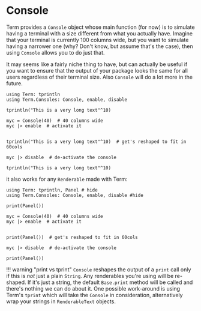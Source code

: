 # Console
Term provides a `Console` object whose main function (for now) is to simulate having a terminal with a size different from what you actually have. Imagine that your terminal is currently 100 columns wide, but you want to simulate having a narrower one (why? Don't know, but assume that's the case), then using `Console` allows you to do just that. 

It may seems like a fairly niche thing to have, but can actually be useful if you want to ensure that the output of your package looks the same for all users regardless of their terminal size. Also `Console` will do a lot more in the future.

```@example
using Term: tprintln
using Term.Consoles: Console, enable, disable

tprintln("This is a very long text"^10)

myc = Console(40)  # 40 columns wide
myc |> enable  # activate it


tprintln("This is a very long text"^10)  # get's reshaped to fit in 60cols

myc |> disable  # de-activate the console

tprintln("This is a very long text"^10)

```

it also works for any `Renderable` made with Term:

```@example
using Term: tprintln, Panel # hide
using Term.Consoles: Console, enable, disable #hide

print(Panel())

myc = Console(40)  # 40 columns wide
myc |> enable  # activate it


print(Panel())  # get's reshaped to fit in 60cols

myc |> disable  # de-activate the console

print(Panel())

```


!!! warning "print vs tprint"
    `Console` reshapes the output of a `print` call only if this is *not* just a plain `String`. Any renderables you're using will be re-shaped. If it's just a string, the default `Base.print` method will be called and there's nothing we can do about it. One possible work-around is using Term's `tprint` which will take the `Console` in consideration, alternatively wrap your strings in `RenderableText` objects.